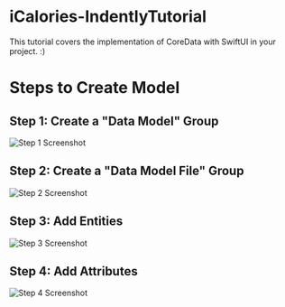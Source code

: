 # iCalories-IndentlyTutorial

This tutorial covers the implementation of CoreData with SwiftUI in your project. :)

# Steps to Create Model

## Step 1: Create a "Data Model" Group
![Step 1 Screenshot](https://github.com/TheAppWizard/iCalories-IndentlyTutorial/assets/70090469/30ad885a-5c59-40df-877d-ed1acb7dd5d3.png)

## Step 2: Create a "Data Model File" Group
![Step 2 Screenshot](https://github.com/TheAppWizard/iCalories-IndentlyTutorial/assets/70090469/7418d0bb-1bde-4d2b-ab84-0705ef22fba8.png)

## Step 3: Add Entities
![Step 3 Screenshot](https://github.com/TheAppWizard/iCalories-IndentlyTutorial/assets/70090469/d6c6fe3b-ecff-4109-86bc-66b32c1d09a7.png)

## Step 4: Add Attributes
![Step 4 Screenshot](https://github.com/TheAppWizard/iCalories-IndentlyTutorial/assets/70090469/6326b7cb-5c60-491f-95a6-61070c0db985.png)
